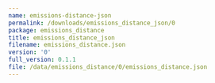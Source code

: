 ```yaml
---
name: emissions-distance-json
permalink: /downloads/emissions_distance_json/0
package: emissions_distance
title: emissions_distance_json
filename: emissions_distance.json
version: '0'
full_version: 0.1.1
file: /data/emissions_distance/0/emissions_distance.json
---
```

